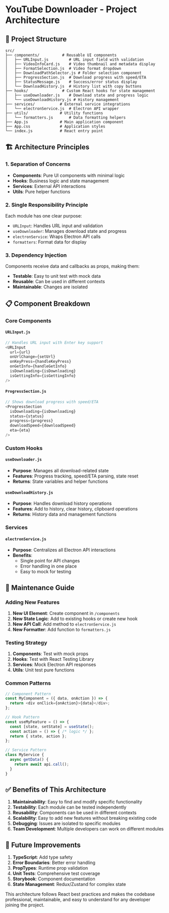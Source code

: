 # YouTube Downloader - Project Architecture

## 📁 Project Structure

```
src/
├── components/          # Reusable UI components
│   ├── URLInput.js         # URL input field with validation
│   ├── VideoInfoCard.js    # Video thumbnail and metadata display
│   ├── FormatSelection.js  # Video format dropdown
│   ├── DownloadPathSelector.js # Folder selection component
│   ├── ProgressSection.js  # Download progress with speed/ETA
│   ├── StatusMessage.js    # Success/error status display
│   └── DownloadHistory.js  # History list with copy buttons
├── hooks/               # Custom React hooks for state management
│   ├── useDownloader.js    # Download state and progress logic
│   └── useDownloadHistory.js # History management
├── services/           # External service integrations
│   └── electronService.js  # Electron API wrapper
├── utils/              # Utility functions
│   └── formatters.js       # Data formatting helpers
├── App.js              # Main application component
├── App.css             # Application styles
└── index.js            # React entry point
```

## 🏗️ Architecture Principles

### 1. **Separation of Concerns**
- **Components**: Pure UI components with minimal logic
- **Hooks**: Business logic and state management
- **Services**: External API interactions
- **Utils**: Pure helper functions

### 2. **Single Responsibility Principle**
Each module has one clear purpose:
- `URLInput`: Handles URL input and validation
- `useDownloader`: Manages download state and progress
- `electronService`: Wraps Electron API calls
- `formatters`: Format data for display

### 3. **Dependency Injection**
Components receive data and callbacks as props, making them:
- **Testable**: Easy to unit test with mock data
- **Reusable**: Can be used in different contexts
- **Maintainable**: Changes are isolated

## 📋 Component Breakdown

### Core Components

#### `URLInput.js`
```javascript
// Handles URL input with Enter key support
<URLInput 
  url={url}
  onUrlChange={setUrl}
  onKeyPress={handleKeyPress}
  onGetInfo={handleGetInfo}
  isDownloading={isDownloading}
  isGettingInfo={isGettingInfo}
/>
```

#### `ProgressSection.js`
```javascript
// Shows download progress with speed/ETA
<ProgressSection
  isDownloading={isDownloading}
  status={status}
  progress={progress}
  downloadSpeed={downloadSpeed}
  eta={eta}
/>
```

### Custom Hooks

#### `useDownloader.js`
- **Purpose**: Manages all download-related state
- **Features**: Progress tracking, speed/ETA parsing, state reset
- **Returns**: State variables and helper functions

#### `useDownloadHistory.js`
- **Purpose**: Handles download history operations
- **Features**: Add to history, clear history, clipboard operations
- **Returns**: History data and management functions

### Services

#### `electronService.js`
- **Purpose**: Centralizes all Electron API interactions
- **Benefits**: 
  - Single point for API changes
  - Error handling in one place
  - Easy to mock for testing

## 🔧 Maintenance Guide

### Adding New Features

1. **New UI Element**: Create component in `/components`
2. **New State Logic**: Add to existing hooks or create new hook
3. **New API Call**: Add method to `electronService.js`
4. **New Formatter**: Add function to `formatters.js`

### Testing Strategy

1. **Components**: Test with mock props
2. **Hooks**: Test with React Testing Library
3. **Services**: Mock Electron API responses
4. **Utils**: Unit test pure functions

### Common Patterns

```javascript
// Component Pattern
const MyComponent = ({ data, onAction }) => {
  return <div onClick={onAction}>{data}</div>;
};

// Hook Pattern
const useMyFeature = () => {
  const [state, setState] = useState();
  const action = () => { /* logic */ };
  return { state, action };
};

// Service Pattern
class MyService {
  async getData() {
    return await api.call();
  }
}
```

## ✅ Benefits of This Architecture

1. **Maintainability**: Easy to find and modify specific functionality
2. **Testability**: Each module can be tested independently
3. **Reusability**: Components can be used in different contexts
4. **Scalability**: Easy to add new features without breaking existing code
5. **Debugging**: Issues are isolated to specific modules
6. **Team Development**: Multiple developers can work on different modules

## 🚀 Future Improvements

1. **TypeScript**: Add type safety
2. **Error Boundaries**: Better error handling
3. **PropTypes**: Runtime prop validation
4. **Unit Tests**: Comprehensive test coverage
5. **Storybook**: Component documentation
6. **State Management**: Redux/Zustand for complex state

This architecture follows React best practices and makes the codebase professional, maintainable, and easy to understand for any developer joining the project.
